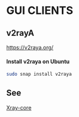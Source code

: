
# GUI CLIENTS

## v2rayA

https://v2raya.org/

#### Install v2raya on Ubuntu

```sh
sudo snap install v2raya
```

## See

[Xray-core](https://github.com/XTLS/Xray-core#gui-clients)

